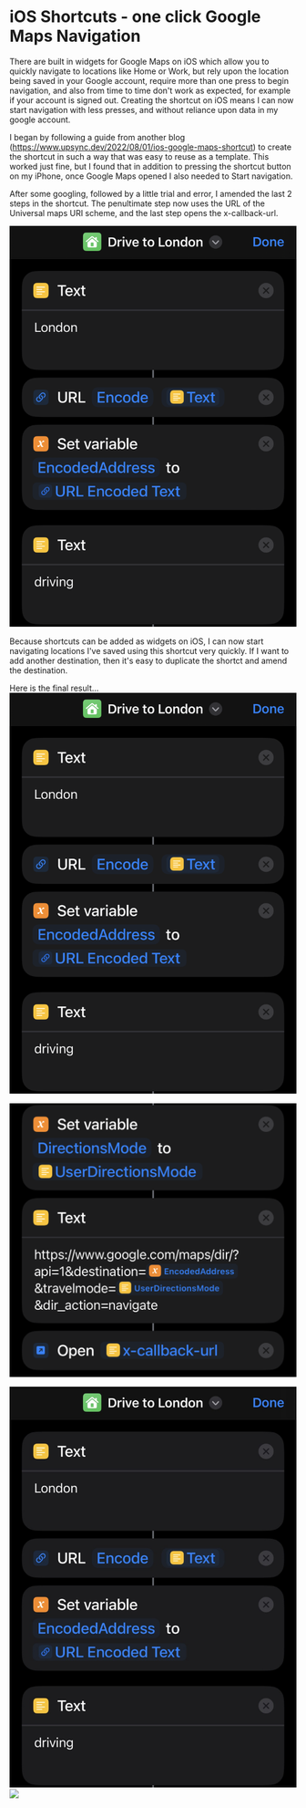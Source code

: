 # iOS Shortcuts - one click Google Maps Navigation

There are built in widgets for Google Maps on iOS which allow you to quickly navigate to locations like Home or Work, but rely upon the location being saved in your Google account, require more than one press to begin navigation, and also from time to time don't work as expected, for example if your account is signed out. Creating the shortcut on iOS means I can now start navigation with less presses, and without reliance upon data in my google account.

I began by following a guide from another blog (https://www.upsync.dev/2022/08/01/ios-google-maps-shortcut) to create the shortcut in such a way that was easy to reuse as a template. This worked just fine, but I found that in addition to pressing the shortcut button on my iPhone, once Google Maps opened I also needed to Start navigation.

After some googling, followed by a little trial and error, I amended the last 2 steps in the shortcut. The penultimate step now uses the URL of the Universal maps URI scheme, and the last step opens the x-callback-url.

<img title="a title" alt="Alt text" src="https://github.com/mkeeves/mkeeves.github.io_images/blob/main/2024-09-11-ios-shortcuts-google-nav-1-click/1.png">

Because shortcuts can be added as widgets on iOS, I can now start navigating locations I've saved using this shortcut very quickly. If I want to add another destination, then it's easy to duplicate the shortct and amend the destination.

Here is the final result...
![Pic 1](https://github.com/mkeeves/mkeeves.github.io_images/blob/main/2024-09-11-ios-shortcuts-google-nav-1-click/1.png "")

![Pic 2](https://github.com/mkeeves/mkeeves.github.io_images/blob/main/2024-09-11-ios-shortcuts-google-nav-1-click/2.png "")

<img src="https://github.com/mkeeves/mkeeves.github.io_images/blob/main/2024-09-11-ios-shortcuts-google-nav-1-click/1.jpg" />

<img src="https://hagleysbeauty.com/wp-content/uploads/2023/03/test-button-1-100x100.jpg" />